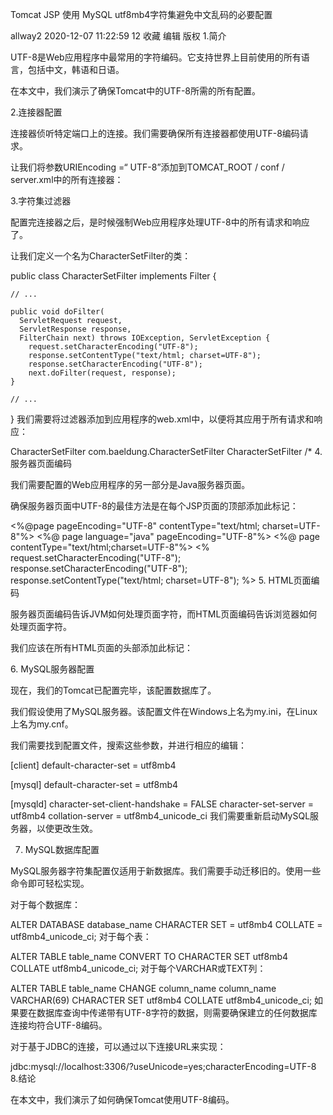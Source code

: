 Tomcat JSP 使用 MySQL utf8mb4字符集避免中文乱码的必要配置

allway2 2020-12-07 11:22:59  12  收藏
编辑 版权
1.简介
 
 
UTF-8是Web应用程序中最常用的字符编码。它支持世界上目前使用的所有语言，包括中文，韩语和日语。

在本文中，我们演示了确保Tomcat中的UTF-8所需的所有配置。

 
2.连接器配置
 
连接器侦听特定端口上的连接。我们需要确保所有连接器都使用UTF-8编码请求。

让我们将参数URIEncoding =“ UTF-8”添加到TOMCAT_ROOT / conf / server.xml中的所有连接器：

<Connector 
  URIEncoding="UTF-8" 
  port="8080" 
  redirectPort="8443" 
  connectionTimeout="20000" 
  protocol="HTTP/1.1"/>
 
<Connector 
  URIEncoding="UTF-8" 
  port="8009" 
  redirectPort="8443" 
  protocol="AJP/1.3"/>
3.字符集过滤器
 
配置完连接器之后，是时候强制Web应用程序处理UTF-8中的所有请求和响应了。

让我们定义一个名为CharacterSetFilter的类：

public class CharacterSetFilter implements Filter {
 
    // ...
 
    public void doFilter(
      ServletRequest request, 
      ServletResponse response, 
      FilterChain next) throws IOException, ServletException {
        request.setCharacterEncoding("UTF-8");
        response.setContentType("text/html; charset=UTF-8");
        response.setCharacterEncoding("UTF-8");
        next.doFilter(request, response);
    }
 
    // ...
}
我们需要将过滤器添加到应用程序的web.xml中，以便将其应用于所有请求和响应：

<filter>
    <filter-name>CharacterSetFilter</filter-name>
    <filter-class>com.baeldung.CharacterSetFilter</filter-class>
</filter>
 
<filter-mapping>
    <filter-name>CharacterSetFilter</filter-name>
    <url-pattern>/*</url-pattern>
</filter-mapping>
4.服务器页面编码
 
我们需要配置的Web应用程序的另一部分是Java服务器页面。

确保服务器页面中UTF-8的最佳方法是在每个JSP页面的顶部添加此标记：

<%@page pageEncoding="UTF-8" contentType="text/html; charset=UTF-8"%>
<%@ page language="java" pageEncoding="UTF-8"%>
<%@ page contentType="text/html;charset=UTF-8"%>
<%
request.setCharacterEncoding("UTF-8");
response.setCharacterEncoding("UTF-8");
response.setContentType("text/html; charset=UTF-8");
%>
5. HTML页面编码
 
服务器页面编码告诉JVM如何处理页面字符，而HTML页面编码告诉浏览器如何处理页面字符。

我们应该在所有HTML页面的头部添加此<meta>标记：

<meta http-equiv='Content-Type' content='text/html; charset=UTF-8' />
6. MySQL服务器配置
 
现在，我们的Tomcat已配置完毕，该配置数据库了。

 
 
 
我们假设使用了MySQL服务器。该配置文件在Windows上名为my.ini，在Linux上名为my.cnf。

我们需要找到配置文件，搜索这些参数，并进行相应的编辑：

[client]
default-character-set = utf8mb4
 
[mysql]
default-character-set = utf8mb4
 
[mysqld]
character-set-client-handshake = FALSE
character-set-server = utf8mb4
collation-server = utf8mb4_unicode_ci
我们需要重新启动MySQL服务器，以使更改生效。

7. MySQL数据库配置
 
MySQL服务器字符集配置仅适用于新数据库。我们需要手动迁移旧的。使用一些命令即可轻松实现。

对于每个数据库：

ALTER DATABASE database_name CHARACTER SET = utf8mb4 
    COLLATE = utf8mb4_unicode_ci;
对于每个表：

ALTER TABLE table_name CONVERT TO 
    CHARACTER SET utf8mb4 COLLATE utf8mb4_unicode_ci;
对于每个VARCHAR或TEXT列：

ALTER TABLE table_name CHANGE column_name column_name 
    VARCHAR(69) CHARACTER SET utf8mb4 COLLATE utf8mb4_unicode_ci;
如果要在数据库查询中传递带有UTF-8字符的数据，则需要确保建立的任何数据库连接均符合UTF-8编码。

对于基于JDBC的连接，可以通过以下连接URL来实现：

jdbc:mysql://localhost:3306/?useUnicode=yes;characterEncoding=UTF-8
8.结论
 
在本文中，我们演示了如何确保Tomcat使用UTF-8编码。
